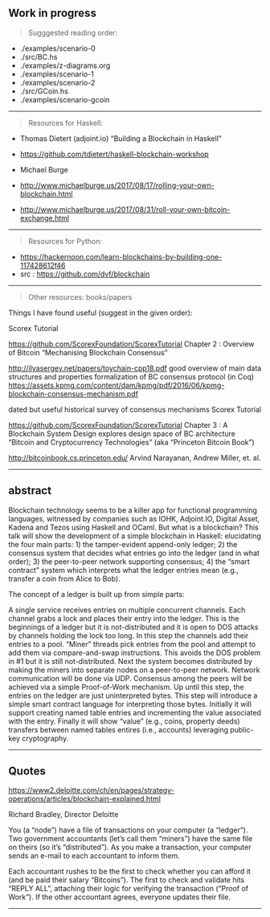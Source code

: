 ## Work in progress

> Sugggested reading order:

- ./examples/scenario-0
- ./src/BC.hs
- ./examples/z-diagrams.org
- ./examples/scenario-1
- ./examples/scenario-2
- ./src/GCoin.hs
- ./examples/scenario-gcoin

-----------------------------------------------------------------------------------------------------------------------------------------------------------------------------------

> Resources for Haskell:

- Thomas Dietert (adjoint.io) “Building a Blockchain in Haskell”
- https://github.com/tdietert/haskell-blockchain-workshop
      
- Michael Burge
- http://www.michaelburge.us/2017/08/17/rolling-your-own-blockchain.html
- http://www.michaelburge.us/2017/08/31/roll-your-own-bitcoin-exchange.html

-----------------------------------------------------------------------------------------------------------------------------------------------------------------------------------

> Resources for Python:

- https://hackernoon.com/learn-blockchains-by-building-one-117428612f46
- src : https://github.com/dvf/blockchain

-----------------------------------------------------------------------------------------------------------------------------------------------------------------------------------

> Other resources: books/papers

Things I have found useful (suggest in the given order):

Scorex Tutorial

https://github.com/ScorexFoundation/ScorexTutorial
Chapter 2 : Overview of Bitcoin
“Mechanising Blockchain Consensus”

http://ilyasergey.net/papers/toychain-cpp18.pdf
good overview of main data structures and properties
formalization of BC consensus protocol (in Coq)
https://assets.kpmg.com/content/dam/kpmg/pdf/2016/06/kpmg-blockchain-consensus-mechanism.pdf

dated but useful historical survey of consensus mechanisms
Scorex Tutorial

https://github.com/ScorexFoundation/ScorexTutorial
Chapter 3 : A Blockchain System Design
explores design space of BC architecture
“Bitcoin and Cryptocurrency Technologies” (aka “Princeton Bitcoin Book”)

http://bitcoinbook.cs.princeton.edu/
Arvind Narayanan, Andrew Miller, et. al.

---------------------------------------------------------------------------------------------------------------------------------------------------------------------------------

## abstract

Blockchain technology seems to be a killer app for functional programming languages, witnessed by companies such as IOHK, Adjoint.IO, Digital Asset, Kadena and Tezos using Haskell and OCaml. But what is a blockchain? This talk will show the development of a simple blockchain in Haskell: elucidating the four main parts: 1) the tamper-evident append-only ledger; 2) the consensus system that decides what entries go into the ledger (and in what order); 3) the peer-to-peer network supporting consensus; 4) the “smart contract” system which interprets what the ledger entries mean (e.g., transfer a coin from Alice to Bob).

The concept of a ledger is built up from simple parts:

A single service receives entries on multiple concurrent channels. Each channel grabs a lock and places their entry into the ledger. This is the beginnings of a ledger but it is not-distributed and it is open to DOS attacks by channels holding the lock too long.
In this step the channels add their entries to a pool. “Miner” threads pick entries from the pool and attempt to add them via compare-and-swap instructions. This avoids the DOS problem in #1 but it is still not-distributed.
Next the system becomes distributed by making the miners into separate nodes on a peer-to-peer network. Network communication will be done via UDP. Consensus among the peers will be achieved via a simple Proof-of-Work mechanism.
Up until this step, the entries on the ledger are just uninterpreted bytes. This step will introduce a simple smart contract language for interpreting those bytes. Initially it will support creating named table entries and incrementing the value associated with the entry. Finally it will show “value” (e.g., coins, property deeds) transfers between named tables entires (i.e., accounts) leveraging public-key cryptography.

---------------------------------------------------------------------------------------------------------------------------------------------------------------------------------

## Quotes

https://www2.deloitte.com/ch/en/pages/strategy-operations/articles/blockchain-explained.html

Richard Bradley, Director Deloitte

You (a “node”) have a file of transactions on your computer (a “ledger”). Two government accountants (let’s call them “miners”) have the same file on theirs (so it’s “distributed”). As you make a transaction, your computer sends an e-mail to each accountant to inform them.

Each accountant rushes to be the first to check whether you can afford it (and be paid their salary “Bitcoins”). The first to check and validate hits “REPLY ALL”, attaching their logic for verifying the transaction (“Proof of Work”). If the other accountant agrees, everyone updates their file.

---------------------------------------------------------------------------------------------------------------------------------------------------------------------------------












